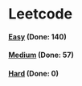 # Leetcode

<h4><a href="https://github.com/lon-yang/leetcode/blob/master/docs/Easy.md">Easy</a>  (Done: 140)</h4>
<h4><a href="https://github.com/lon-yang/leetcode/blob/master/docs/Medium.md">Medium</a>  (Done: 57)</h4>
<h4><a href="https://github.com/lon-yang/leetcode/blob/master/docs/Hard.md">Hard</a>  (Done: 0)</h4>